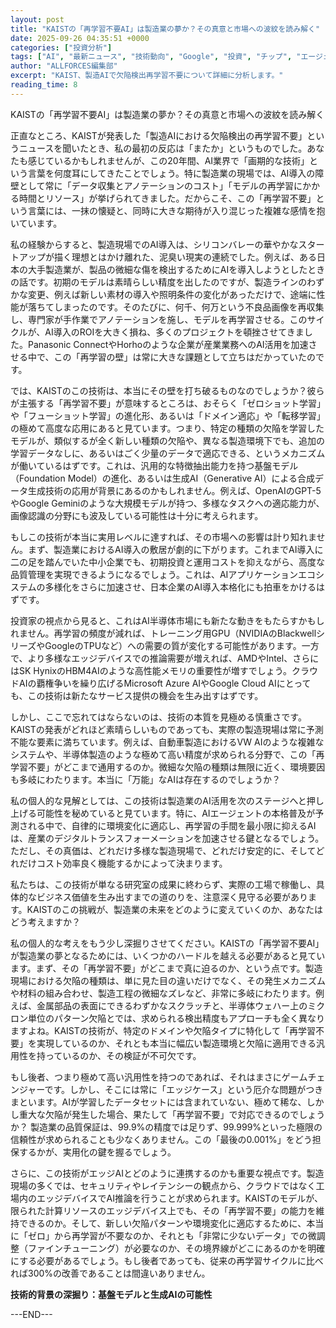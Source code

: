 ```yaml
---
layout: post
title: "KAISTの「再学習不要AI」は製造業の夢か？その真意と市場への波紋を読み解く"
date: 2025-09-26 04:35:51 +0000
categories: ["投資分析"]
tags: ["AI", "最新ニュース", "技術動向", "Google", "投資", "チップ", "エージェント"]
author: "ALLFORCES編集部"
excerpt: "KAIST、製造AIで欠陥検出再学習不要について詳細に分析します。"
reading_time: 8
---
```


KAISTの「再学習不要AI」は製造業の夢か？その真意と市場への波紋を読み解く

正直なところ、KAISTが発表した「製造AIにおける欠陥検出の再学習不要」というニュースを聞いたとき、私の最初の反応は「またか」というものでした。あなたも感じているかもしれませんが、この20年間、AI業界で「画期的な技術」という言葉を何度耳にしてきたことでしょう。特に製造業の現場では、AI導入の障壁として常に「データ収集とアノテーションのコスト」「モデルの再学習にかかる時間とリソース」が挙げられてきました。だからこそ、この「再学習不要」という言葉には、一抹の懐疑と、同時に大きな期待が入り混じった複雑な感情を抱いています。

私の経験からすると、製造現場でのAI導入は、シリコンバレーの華やかなスタートアップが描く理想とはかけ離れた、泥臭い現実の連続でした。例えば、ある日本の大手製造業が、製品の微細な傷を検出するためにAIを導入しようとしたときの話です。初期のモデルは素晴らしい精度を出したのですが、製造ラインのわずかな変更、例えば新しい素材の導入や照明条件の変化があっただけで、途端に性能が落ちてしまったのです。そのたびに、何千、何万という不良品画像を再収集し、専門家が手作業でアノテーションを施し、モデルを再学習させる。このサイクルが、AI導入のROIを大きく損ね、多くのプロジェクトを頓挫させてきました。Panasonic ConnectやHorhoのような企業が産業業務へのAI活用を加速させる中で、この「再学習の壁」は常に大きな課題として立ちはだかっていたのです。

では、KAISTのこの技術は、本当にその壁を打ち破るものなのでしょうか？彼らが主張する「再学習不要」が意味するところは、おそらく「ゼロショット学習」や「フューショット学習」の進化形、あるいは「ドメイン適応」や「転移学習」の極めて高度な応用にあると見ています。つまり、特定の種類の欠陥を学習したモデルが、類似するが全く新しい種類の欠陥や、異なる製造環境下でも、追加の学習データなしに、あるいはごく少量のデータで適応できる、というメカニズムが働いているはずです。これは、汎用的な特徴抽出能力を持つ基盤モデル（Foundation Model）の進化、あるいは生成AI（Generative AI）による合成データ生成技術の応用が背景にあるのかもしれません。例えば、OpenAIのGPT-5やGoogle Geminiのような大規模モデルが持つ、多様なタスクへの適応能力が、画像認識の分野にも波及している可能性は十分に考えられます。

もしこの技術が本当に実用レベルに達すれば、その市場への影響は計り知れません。まず、製造業におけるAI導入の敷居が劇的に下がります。これまでAI導入に二の足を踏んでいた中小企業でも、初期投資と運用コストを抑えながら、高度な品質管理を実現できるようになるでしょう。これは、AIアプリケーションエコシステムの多様化をさらに加速させ、日本企業のAI導入本格化にも拍車をかけるはずです。

投資家の視点から見ると、これはAI半導体市場にも新たな動きをもたらすかもしれません。再学習の頻度が減れば、トレーニング用GPU（NVIDIAのBlackwellシリーズやGoogleのTPUなど）への需要の質が変化する可能性があります。一方で、より多様なエッジデバイスでの推論需要が増えれば、AMDやIntel、さらにはSK HynixのHBM4AIのような高性能メモリの重要性が増すでしょう。クラウドAIの覇権争いを繰り広げるMicrosoft Azure AIやGoogle Cloud AIにとっても、この技術は新たなサービス提供の機会を生み出すはずです。

しかし、ここで忘れてはならないのは、技術の本質を見極める慎重さです。KAISTの発表がどれほど素晴らしいものであっても、実際の製造現場は常に予測不能な要素に満ちています。例えば、自動車製造におけるVW AIのような複雑なシステムや、半導体製造のような極めて高い精度が求められる分野で、この「再学習不要」がどこまで通用するのか。微細な欠陥の種類は無限に近く、環境要因も多岐にわたります。本当に「万能」なAIは存在するのでしょうか？

私の個人的な見解としては、この技術は製造業のAI活用を次のステージへと押し上げる可能性を秘めていると見ています。特に、AIエージェントの本格普及が予測される中で、自律的に環境変化に適応し、再学習の手間を最小限に抑えるAIは、産業のデジタルトランスフォーメーションを加速させる鍵となるでしょう。ただし、その真価は、どれだけ多様な製造現場で、どれだけ安定的に、そしてどれだけコスト効率良く機能するかによって決まります。

私たちは、この技術が単なる研究室の成果に終わらず、実際の工場で稼働し、具体的なビジネス価値を生み出すまでの道のりを、注意深く見守る必要があります。KAISTのこの挑戦が、製造業の未来をどのように変えていくのか、あなたはどう考えますか？

私の個人的な考えをもう少し深掘りさせてください。KAISTの「再学習不要AI」が製造業の夢となるためには、いくつかのハードルを越える必要があると見ています。まず、その「再学習不要」がどこまで真に迫るのか、という点です。製造現場における欠陥の種類は、単に見た目の違いだけでなく、その発生メカニズムや材料の組み合わせ、製造工程の微細なズレなど、非常に多岐にわたります。例えば、金属部品の表面にできるわずかなスクラッチと、半導体ウェハー上のミクロン単位のパターン欠陥とでは、求められる検出精度もアプローチも全く異なりますよね。KAISTの技術が、特定のドメインや欠陥タイプに特化して「再学習不要」を実現しているのか、それとも本当に幅広い製造環境と欠陥に適用できる汎用性を持っているのか、その検証が不可欠です。

もし後者、つまり極めて高い汎用性を持つのであれば、それはまさにゲームチェンジャーです。しかし、そこには常に「エッジケース」という厄介な問題がつきまといます。AIが学習したデータセットには含まれていない、極めて稀な、しかし重大な欠陥が発生した場合、果たして「再学習不要」で対応できるのでしょうか？ 製造業の品質保証は、99.9%の精度では足りず、99.999%といった極限の信頼性が求められることも少なくありません。この「最後の0.001%」をどう担保するかが、実用化の鍵を握るでしょう。

さらに、この技術がエッジAIとどのように連携するのかも重要な視点です。製造現場の多くでは、セキュリティやレイテンシーの観点から、クラウドではなく工場内のエッジデバイスでAI推論を行うことが求められます。KAISTのモデルが、限られた計算リソースのエッジデバイス上でも、その「再学習不要」の能力を維持できるのか。そして、新しい欠陥パターンや環境変化に適応するために、本当に「ゼロ」から再学習が不要なのか、それとも「非常に少ないデータ」での微調整（ファインチューニング）が必要なのか、その境界線がどこにあるのかを明確にする必要があるでしょう。もし後者であっても、従来の再学習サイクルに比べれば300%の改善であることは間違いありません。

**技術的背景の深掘り：基盤モデルと生成AIの可能性**

---END---